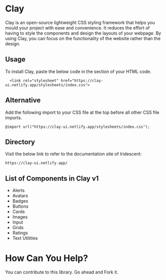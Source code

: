 # Clay

Clay is an open-source lightweight CSS styling framework that helps you mould your project with ease and convenience. It reduces the effort of having to style the components and design the layouts of your webpage.
By using Clay, you can focus on the functionality of the website rather than the design.

## Usage
To install Clay, paste the below code in the <head> section of your HTML code.

      <link rel="stylesheet" href="https://clay-ui.netlify.app/stylesheets/index.css">
      
## Alternative
Add the following import to your CSS file at the top before all other CSS file imports.

    @import url("https://clay-ui.netlify.app/stylesheets/index.css");
    
## Directory

Visit the below link to refer to the documentation site of Iridescent:

    https://clay-ui.netlify.app/

## List of Components in Clay v1

 - Alerts	
 - Avatars
 - Badges
 - Buttons
 - Cards
 - Images
 - Input
 - Grids
 - Ratings
 - Text Utilities


# How Can You Help?
You can contribute to this library. Go ahead and Fork it.
 
